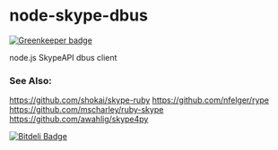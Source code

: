 node-skype-dbus
===============

[![Greenkeeper badge](https://badges.greenkeeper.io/sidorares/node-skype-dbus.svg)](https://greenkeeper.io/)

node.js SkypeAPI dbus client


### See Also:

https://github.com/shokai/skype-ruby
https://github.com/nfelger/rype
https://github.com/mscharley/ruby-skype
https://github.com/awahlig/skype4py


[![Bitdeli Badge](https://d2weczhvl823v0.cloudfront.net/sidorares/node-skype-dbus/trend.png)](https://bitdeli.com/free "Bitdeli Badge")

